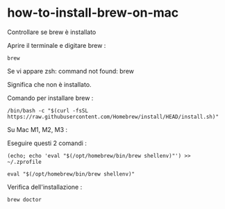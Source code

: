 # how-to-install-brew-on-mac


Controllare se brew è installato

Aprire il terminale e digitare brew :

```
brew

```


Se vi appare 
zsh: command not found: brew

Significa che non è installato.

Comando per installare brew :

```
/bin/bash -c "$(curl -fsSL https://raw.githubusercontent.com/Homebrew/install/HEAD/install.sh)"
```


Su Mac M1, M2, M3 :

Eseguire questi 2 comandi :

```
(echo; echo 'eval "$(/opt/homebrew/bin/brew shellenv)"') >> ~/.zprofile
```

```
eval "$(/opt/homebrew/bin/brew shellenv)"
```


Verifica dell'installazione :

```
brew doctor
```







